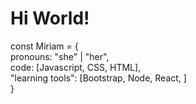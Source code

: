 <h1><strong>Hi World!</strong></h1>
const Miriam = { </br>
  pronouns: "she" | "her",</br>
  code: [Javascript, CSS, HTML],</br>
  "learning tools": [Bootstrap, Node, React, ]</br>
  }
<!--
**MiriamDiazpc/MiriamDiazpc** is a ✨ _special_ ✨ repository because its `README.md` (this file) appears on your GitHub profile.

Here are some ideas to get you started:

- 🔭 I’m currently working on ...
- 🌱 I’m currently learning ...
- 👯 I’m looking to collaborate on ...
- 🤔 I’m looking for help with ...
- 💬 Ask me about ...
- 📫 How to reach me: ...
- 😄 Pronouns: ...
- ⚡ Fun fact: ...
-->

